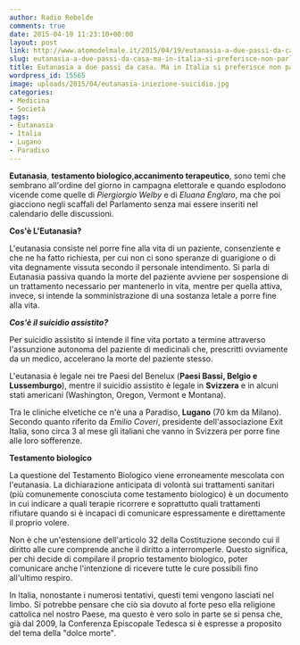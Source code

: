 ```yaml
---
author: Radio Rebelde
comments: true
date: 2015-04-19 11:23:10+00:00
layout: post
link: http://www.atomodelmale.it/2015/04/19/eutanasia-a-due-passi-da-casa-ma-in-italia-si-preferisce-non-parlarne/
slug: eutanasia-a-due-passi-da-casa-ma-in-italia-si-preferisce-non-parlarne
title: Eutanasia a due passi da casa. Ma in Italia si preferisce non parlarne
wordpress_id: 15565
image: uploads/2015/04/eutanasia-iniezione-suicidio.jpg
categories:
- Medicina
- Società
tags:
- Eutanasia
- Italia
- Lugano
- Paradiso
---
```


**Eutanasia**, **testamento biologico**,**accanimento terapeutico**, sono temi che sembrano all'ordine del giorno in campagna elettorale e quando esplodono vicende come quelle di _Piergiorgio Welby_ e di _Eluana Englaro_, ma che poi giacciono negli scaffali del Parlamento senza mai essere inseriti nel calendario delle discussioni.

**Cos'è L'Eutanasia?**

L'eutanasia consiste nel porre fine alla vita di un paziente, consenziente e che ne ha fatto richiesta, per cui non ci sono speranze di guarigione o di vita degnamente vissuta secondo il personale intendimento. Si parla di Eutanasia passiva quando la morte del paziente avviene per sospensione di un trattamento necessario per mantenerlo in vita, mentre per quella attiva, invece, si intende la somministrazione di una sostanza letale a porre fine alla vita.

**_Cos'è il suicidio assistito?_**

Per suicidio assistito si intende il fine vita portato a termine attraverso l'assunzione autonoma del paziente di medicinali che, prescritti ovviamente da un medico, accelerano la morte del paziente stesso.

L'eutanasia è legale nei tre Paesi del Benelux (**Paesi Bassi, Belgio e Lussemburgo**), mentre il suicidio assistito è legale in **Svizzera** e in alcuni stati americani (Washington, Oregon, Vermont e Montana).

Tra le cliniche elvetiche ce n'è una a Paradiso, **Lugano** (70 km da Milano). Secondo quanto riferito da _Emilio Coveri_, presidente dell'associazione Exit Italia, sono circa 3 al mese gli italiani che vanno in Svizzera per porre fine alle loro sofferenze.

**Testamento biologico**

La questione del Testamento Biologico viene erroneamente mescolata con l'eutanasia. La dichiarazione anticipata di volontà sui trattamenti sanitari (più comunemente conosciuta come testamento biologico) è un documento in cui indicare a quali terapie ricorrere e soprattutto quali trattamenti rifiutare quando si è incapaci di comunicare espressamente e direttamente il proprio volere.

Non è che un'estensione dell'articolo 32 della Costituzione secondo cui il diritto alle cure comprende anche il diritto a interromperle. Questo significa, per chi decide di compilare il proprio testamento biologico, poter comunicare anche l'intenzione di ricevere tutte le cure possibili fino all'ultimo respiro.

In Italia, nonostante i numerosi tentativi, questi temi vengono lasciati nel limbo.
Si potrebbe pensare che ciò sia dovuto al forte peso ella religione cattolica nel nostro Paese, ma questo è vero solo in parte se si pensa che, già dal 2009, la Conferenza Episcopale Tedesca si è espresse a proposito del tema della "dolce morte".
